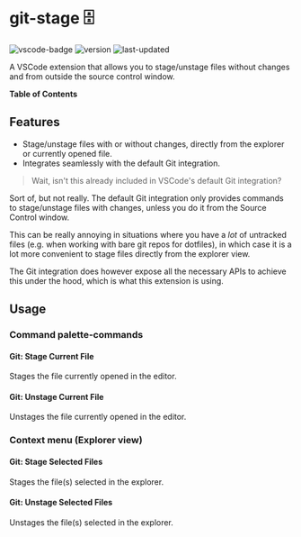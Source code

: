 # git-stage 🗄️

![vscode-badge](https://img.shields.io/badge/extension-vscode-blue)
![version](https://img.shields.io/visual-studio-marketplace/v/duniul.git-stage)
![last-updated](https://img.shields.io/visual-studio-marketplace/last-updated/duniul.git-stage)

A VSCode extension that allows you to stage/unstage files without changes and from outside the
source control window.

**Table of Contents**

## Features

- Stage/unstage files with or without changes, directly from the explorer or currently opened file.
- Integrates seamlessly with the default Git integration.

> Wait, isn't this already included in VSCode's default Git integration?

Sort of, but not really. The default Git integration only provides commands to stage/unstage files
with changes, unless you do it from the Source Control window.

This can be really annoying in situations where you have a _lot_ of untracked files (e.g. when
working with bare git repos for dotfiles), in which case it is a lot more convenient to stage files
directly from the explorer view.

The Git integration does however expose all the necessary APIs to achieve this under the hood, which
is what this extension is using.

## Usage

### Command palette-commands

#### Git: Stage Current File

Stages the file currently opened in the editor.

#### Git: Unstage Current File

Unstages the file currently opened in the editor.

### Context menu (Explorer view)

#### Git: Stage Selected Files

Stages the file(s) selected in the explorer.

#### Git: Unstage Selected Files

Unstages the file(s) selected in the explorer.
